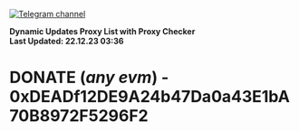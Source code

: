 [![Telegram channel](https://img.shields.io/endpoint?url=https://runkit.io/damiankrawczyk/telegram-badge/branches/master?url=https://t.me/n4z4v0d)](https://t.me/n4z4v0d) 

**Dynamic Updates Proxy List with Proxy Checker**  
**Last Updated: 22.12.23 03:36**

# DONATE (_any evm_) - 0xDEADf12DE9A24b47Da0a43E1bA70B8972F5296F2
